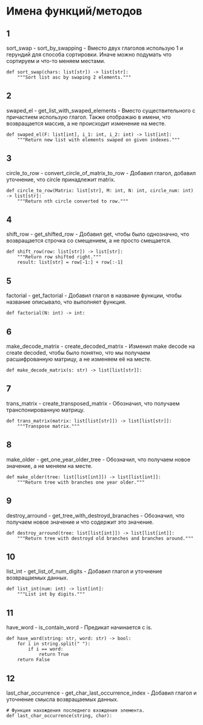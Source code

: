 # Имена функций/методов
## 1
sort_swap - sort_by_swapping - Вместо двух глаголов использую 1 и герундий для способа сортировки. Иначе можно подумать что сортируем и что-то меняем местами.  
```
def sort_swap(chars: list[str]) -> list[str]:
    """Sort list asc by swaping 2 elements."""
```
## 2
swaped_el - get_list_with_swaped_elements - Вместо существительного с причастием использую глагол. Также отображаю в имени, что возвращается массив, а не происходит изменение на месте.  
```
def swaped_el(F: list[int], i_1: int, i_2: int) -> list[int]:
    """Return new list with elements swaped on given indexes."""
```
## 3
circle_to_row - convert_circle_of_matrix_to_row - Добавил глагол, добавил уточнение, что circle принадлежит matrix.  
```
def circle_to_row(Matrix: list[str], M: int, N: int, circle_num: int) -> list[str]:
    """Return nth circle converted to row."""
```
## 4
shift_row - get_shifted_row - Добавил get, чтобы было однозначно, что возвращается строчка со смещением, а не просто смещается.  
```
def shift_row(row: list[str]) -> list[str]:
    """Return row shifted right."""
    result: list[str] = row[-1:] + row[:-1]
```
## 5
factorial - get_factorial - Добавил глагол в название функции, чтобы название описывало, что выполняет функция.  
```
def factorial(N: int) -> int:
```
## 6
make_decode_matrix - create_decoded_matrix - Изменил make decode на create decoded, чтобы было понятно, что мы получаем расшифрованную матрицу, а не изменяем её на месте.  
```
def make_decode_matrix(s: str) -> list[list[str]]:
```
## 7
trans_matrix - create_transposed_matrix - Обозначил, что получаем транспонированную матрицу.  
```
def trans_matrix(matrix: list[list[str]]) -> list[list[str]]:
    """Transpose matrix."""
```
## 8
make_older - get_one_year_older_tree - Обозначил, что получаем новое значение, а не меняем на месте.  
```
def make_older(tree: list[list[int]]) -> list[list[int]]:
    """Return tree with branches one year older."""
```
## 9
destroy_arround - get_tree_with_destroyd_branaches - Обозначил, что получаем новое значение и что содержит это значение.  
```
def destroy_arround(tree: list[list[int]]) -> list[list[int]]:
    """Return tree with destroyd old branches and branches around."""
```
## 10
list_int - get_list_of_num_digits - Добавил глагол и уточнение возвращаемых данных.
```
def list_int(num: int) -> list[int]:
    """List int by digits."""
```
## 11
have_word - is_contain_word - Предикат начинается с is.
```
def have_word(string: str, word: str) -> bool:
    for i in string.split(" "):
        if i == word:
            return True
    return False
```
## 12
last_char_occurrence - get_char_last_occurrence_index - Добавил глагол и уточнение смысла возвращаемых данных.  
```
# Функция нахождения последнего вхождения элемента.
def last_char_occurrence(string, char):
```